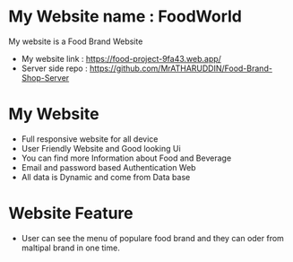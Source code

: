 
# My Website name : FoodWorld

My website is a Food Brand Website


 - My website link : https://food-project-9fa43.web.app/
 - Server side repo : https://github.com/MrATHARUDDIN/Food-Brand-Shop-Server
# My Website 

- Full responsive  website for all device
- User Friendly Website and Good looking Ui
- You can find more Information about Food and Beverage
- Email and password based Authentication Web
- All data is Dynamic and come from Data base

# Website Feature
- User can see the menu of populare food brand and they can oder from maltipal brand in one time.
